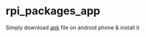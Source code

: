 # rpi_packages_app
Simply download [apk](https://github.com/Chickensalad303/rpi_packages_app/releases/latest/download/app-release.apk) file on android phone & install it
